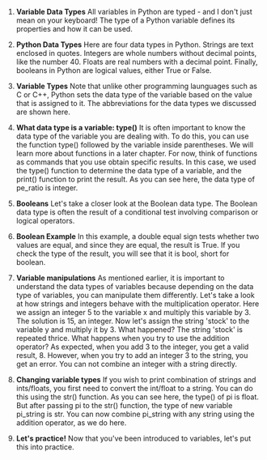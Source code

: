 1. **Variable Data Types**
All variables in Python are typed - and I don't just mean on your keyboard! The type of a Python variable defines its properties and how it can be used.

2. **Python Data Types**
Here are four data types in Python. Strings are text enclosed in quotes. Integers are whole numbers without decimal points, like the number 40. Floats are real numbers with a decimal point. Finally, booleans in Python are logical values, either True or False.

3. **Variable Types**
Note that unlike other programming launguages such as C or C++, Python sets the data type of the variable based on the value that is assigned to it. The abbreviations for the data types we discussed are shown here.

4. **What data type is a variable: type()**
It is often important to know the data type of the variable you are dealing with. To do this, you can use the function type() followed by the variable inside parentheses. We will learn more about functions in a later chapter. For now, think of functions as commands that you use obtain specific results. In this case, we used the type() function to determine the data type of a variable, and the print() function to print the result. As you can see here, the data type of pe_ratio is integer.

5. **Booleans**
Let's take a closer look at the Boolean data type. The Boolean data type is often the result of a conditional test involving comparison or logical operators.

6. **Boolean Example**
In this example, a double equal sign tests whether two values are equal, and since they are equal, the result is True. If you check the type of the result, you will see that it is bool, short for boolean.

7. **Variable manipulations**
As mentioned earlier, it is important to understand the data types of variables because depending on the data type of variables, you can manipulate them differently. Let's take a look at how strings and integers behave with the multiplication operator. Here we assign an integer 5 to the variable x and multiply this variable by 3. The solution is 15, an integer. Now let's assign the string 'stock' to the variable y and multiply it by 3. What happened? The string 'stock' is repeated thrice. What happens when you try to use the addition operator? As expected, when you add 3 to the integer, you get a valid result, 8. However, when you try to add an integer 3 to the string, you get an error. You can not combine an integer with a string directly.

8. **Changing variable types**
If you wish to print combination of strings and ints/floats, you first need to convert the int/float to a string. You can do this using the str() function. As you can see here, the type() of pi is float. But after passing pi to the str() function, the type of new variable pi_string is str. You can now combine pi_string with any string using the addition operator, as we do here.

9. **Let's practice!**
Now that you've been introduced to variables, let's put this into practice.
